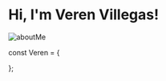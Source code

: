 
# Hi, I'm Veren Villegas!

![aboutMe](https://github.com/Vommy/Vommy/assets/81606492/cc8d8a2f-40da-41f2-bc94-1d41eb54075a)

<!--
**Vommy/Vommy** is a ✨ _special_ ✨ repository because its![Uploading aboutMe.png…]()
 `README.md` (this file) appears on your GitHub profile.

Here are some ideas to get you started:

- 🔭 I’m currently working on ...
- 🌱 I’m currently learning ...
- 👯 I’m looking to collaborate on ...
- 🤔 I’m looking for help with ...
- 💬 Ask me about ...
- 📫 How to reach me: ...
- 😄 Pronouns: ...
- ⚡ Fun fact: ...
-->
const Veren = {

};
